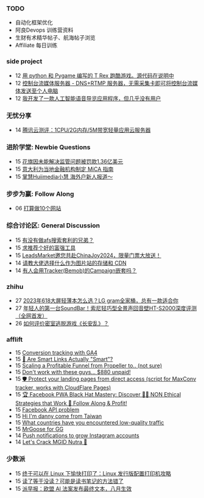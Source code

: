 ### TODO
-  自动化框架优化
-  阿良Devops 训练营资料
-  生财有术精华帖子、航海帖子浏览
-  Affiliate 每日训练

### side project
<!-- sideproject:START -->
-  12 [用 python 和 Pygame 编写的 T Rex 跑酷游戏。源代码在说明中](https://www.youtube.com/watch?v=pZySIXSelCA)
-  12 [控制台流媒体服务器 - DNS+RTMP 服务器，无需采集卡即可将控制台流媒体发送至个人电脑](https://github.com/Aioros/console-streaming-server)
-  12 [我开发了一款人工智能语音导览应用程序，但几乎没有用户](https://www.reddit.com/r/SideProject/comments/18gpp0e/ive_built_an_ai_audio_tour_app_but_have_almost_no/)<!-- sideproject:END -->


### 无忧分享
<!-- ruyo:START -->
-  14 [腾讯云测评：1CPU/2G内存/5M带宽轻量应用云服务器](https://51.ruyo.net/18711.html)<!-- ruyo:END -->

### 进阶学堂: Newbie Questions
<!-- advertcn1:START -->
-  15 [花旗因未能解决监管问题被罚款1.36亿美元](https://www.advertcn.com/thread-115711-1-1.html)
-  15 [意大利为当地金融机构制定 MiCA 指南](https://www.advertcn.com/thread-115710-1-1.html)
-  15 [掌慧Huiimedia小慧 海外户新人报道～](https://www.advertcn.com/thread-115707-1-1.html)<!-- advertcn1:END -->

### 步步为赢: Follow Along
<!-- advertcn2:START -->
-  06 [打算做10个网站](https://www.advertcn.com/thread-115247-1-1.html)<!-- advertcn2:END -->

### 综合讨论区: General Discussion
<!-- advertcn3:START -->
-  15 [有没有做afs搜索套利的兄弟？](https://www.advertcn.com/thread-115705-1-1.html)
-  15 [求推荐个好的富强工具](https://www.advertcn.com/thread-115704-1-1.html)
-  15 [LeadsMarket邀您共赴ChinaJoy2024，限量门票大放送！](https://www.advertcn.com/thread-115703-1-1.html)
-  14 [请教大佬选择什么作为图片站的存储和 CDN](https://www.advertcn.com/thread-115701-1-1.html)
-  14 [有人会用Tracker&lpar;Bemob&rpar;的Campaign嵌套吗？](https://www.advertcn.com/thread-115699-1-1.html)<!-- advertcn3:END -->


### zhihu
<!-- zhihu:START -->
-  27 [2023年618大屏轻薄本怎么选？LG gram全家桶，总有一款适合你](http://zhuanlan.zhihu.com/p/632641888?utm_campaign=rss&utm_medium=rss&utm_source=rss&utm_content=title)
-  27 [年轻人的第一台SoundBar！索尼轻巧型全景声回音壁HT-S2000深度评测（全网首发）](http://zhuanlan.zhihu.com/p/630990296?utm_campaign=rss&utm_medium=rss&utm_source=rss&utm_content=title)
-  26 [如何评价密室逃脱游戏《长安乱》？](http://www.zhihu.com/question/563950552/answer/3045961312?utm_campaign=rss&utm_medium=rss&utm_source=rss&utm_content=title)<!-- zhihu:END -->

### afflift
<!-- afflift:START -->
-  15 [Conversion tracking with GA4](https://afflift.com/f/threads/conversion-tracking-with-ga4.13463/)
-  15 [🧠 Are Smart Links Actually &quot;Smart&quot;?](https://afflift.com/f/threads/%F0%9F%A7%A0-are-smart-links-actually-smart.13431/)
-  15 [Scaling a Profitable Funnel from Propeller to.. &lpar;not sure&rpar;](https://afflift.com/f/threads/scaling-a-profitable-funnel-from-propeller-to-not-sure.12855/)
-  15 [Don&#39;t work with these guys... $880 unpaid!](https://afflift.com/f/threads/dont-work-with-these-guys-880-unpaid.13381/)
-  15 [🛡️ Protect your landing pages from direct access &lpar;script for MaxConv tracker, works with CloudFlare Pages&rpar;](https://afflift.com/f/threads/%F0%9F%9B%A1%EF%B8%8F-protect-your-landing-pages-from-direct-access-script-for-maxconv-tracker-works-with-cloudflare-pages.12982/)
-  15 [🏆 Facebook PWA Black Hat Mastery: Discover 🏴‍☠️ NON Ethical Strategies that Work 💸 Follow Along &amp; Profit!](https://afflift.com/f/threads/%F0%9F%8F%86-facebook-pwa-black-hat-mastery-discover-%F0%9F%8F%B4%E2%80%8D%E2%98%A0%EF%B8%8F-non-ethical-strategies-that-work-%F0%9F%92%B8-follow-along-profit.13056/)
-  15 [Facebook API problem](https://afflift.com/f/threads/facebook-api-problem.13460/)
-  15 [Hi I&#39;m danny come from Taiwan](https://afflift.com/f/threads/hi-im-danny-come-from-taiwan.13422/)
-  15 [What countries have you encountered low-quality traffic](https://afflift.com/f/threads/what-countries-have-you-encountered-low-quality-traffic.13462/)
-  15 [MrGoose for GG](https://afflift.com/f/threads/mrgoose-for-gg.13448/)
-  14 [Push notifications to grow Instagram accounts](https://afflift.com/f/threads/push-notifications-to-grow-instagram-accounts.13458/)
-  14 [Let&#39;s Crack MGID Nutra 🚀](https://afflift.com/f/threads/lets-crack-mgid-nutra-%F0%9F%9A%80.12967/)<!-- afflift:END -->

### 少数派
<!-- sspai:START -->
-  15 [终于可以在 Linux 下愉快打印了：Linux 发行版配置打印机攻略](https://sspai.com/post/90194)
-  15 [读了等于没读？可能是读书笔记的方法错了](https://sspai.com/post/89269)
-  15 [派早报：欧盟 AI 法案发布最终文本，八月生效](https://sspai.com/post/90474)<!-- sspai:END -->
